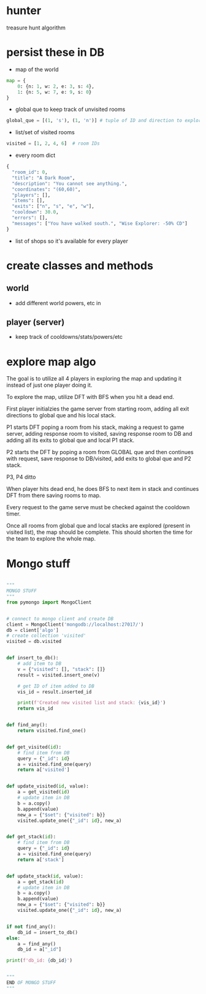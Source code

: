 # hunter

treasure hunt algorithm

# persist these in DB

- map of the world

```python
map = {
    0: {n: 1, w: 2, e: 3, s: 4},
    1: {n: 5, w: 7, e: 9, s: 0}
}
```

- global que to keep track of unvisited rooms

```python
global_que = [(1, 's'), (1, 'n')] # tuple of ID and direction to explore
```

- list/set of visited rooms

```python
visited = [1, 2, 4, 6]  # room IDs
```

- every room dict

```python
{
  "room_id": 0,
  "title": "A Dark Room",
  "description": "You cannot see anything.",
  "coordinates": "(60,60)",
  "players": [],
  "items": [],
  "exits": ["n", "s", "e", "w"],
  "cooldown": 30.0,
  "errors": [],
  "messages": ["You have walked south.", "Wise Explorer: -50% CD"]
}
```

- list of shops so it's available for every player

# create classes and methods

## world

- add different world powers, etc in

## player (server)

- keep track of cooldowns/stats/powers/etc

# explore map algo

The goal is to utilize all 4 players in exploring the map and updating it instead of just one player doing it.

To explore the map, utilize DFT with BFS when you hit a dead end.

First player initialzies the game server from starting room, adding all exit directions to global que and his local stack.

P1 starts DFT poping a room from his stack, making a request to game server, adding response room to visited, saving response room to DB and adding all its exits to global que and local P1 stack.

P2 starts the DFT by poping a room from GLOBAL que and then continues with request, save response to DB/visited, add exits to global que and P2 stack.

P3, P4 ditto

When player hits dead end, he does BFS to next item in stack and continues DFT from there saving rooms to map.

Every request to the game serve must be checked against the cooldown timer.

Once all rooms from global que and local stacks are explored (present in visited list), the map should be complete.
This should shorten the time for the team to explore the whole map.

# Mongo stuff

```python

"""
MONGO STUFF
"""
from pymongo import MongoClient


# connect to mongo client and create DB
client = MongoClient('mongodb://localhost:27017/')
db = client['algo']
# create collection 'visited'
visited = db.visited


def insert_to_db():
    # add item to DB
    v = {"visited": [], "stack": []}
    result = visited.insert_one(v)

    # get ID of item added to DB
    vis_id = result.inserted_id

    print(f'Created new visited list and stack: {vis_id}')
    return vis_id


def find_any():
    return visited.find_one()


def get_visited(id):
    # find item from DB
    query = {"_id": id}
    a = visited.find_one(query)
    return a['visited']


def update_visited(id, value):
    a = get_visited(id)
    # update item in DB
    b = a.copy()
    b.append(value)
    new_a = {"$set": {"visited": b}}
    visited.update_one({"_id": id}, new_a)


def get_stack(id):
    # find item from DB
    query = {"_id": id}
    a = visited.find_one(query)
    return a['stack']


def update_stack(id, value):
    a = get_stack(id)
    # update item in DB
    b = a.copy()
    b.append(value)
    new_a = {"$set": {"visited": b}}
    visited.update_one({"_id": id}, new_a)


if not find_any():
    db_id = insert_to_db()
else:
    a = find_any()
    db_id = a["_id"]

print(f'db_id: {db_id}')


"""
END OF MONGO STUFF
"""


```
